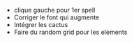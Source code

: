 - clique gauche pour 1er spell
- Corriger le font qui augmente
- Intégrer les cactus
- Faire du random grid pour les elements

